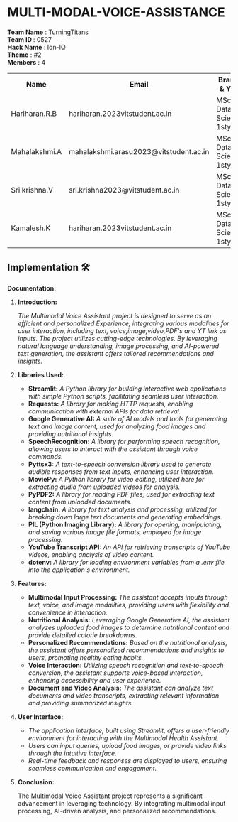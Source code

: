 # MULTI-MODAL-VOICE-ASSISTANCE

<b>Team Name</b> : TurningTitans<br>
<b>Team ID </b>  : 0527<br>
<b>Hack Name</b> : Ion-IQ<br>
<b>Theme</b>     : #2<br>
<b>Members</b>   : 4<br>
<table>
  <tr>
    <th>Name</th>
    <th>Email</th>
    <th>Branch & Year</th>
    <th>Phone</th>
  </tr>
   <tr>
    <td>Hariharan.R.B</td>
    <td>hariharan.2023vitstudent.ac.in</td>
    <td>MSc Data Science, 1styear</td>
    <td>9159564077</td>
  <tr>
    <td>Mahalakshmi.A</td>
    <td>mahalakshmi.arasu2023@vitstudent.ac.in</td>
    <td>MSc Data Science, 1styear</td>
    <td>82484 80167</td>
  </tr>
     <tr>
    <td>Sri krishna.V</td>
    <td>sri.krishna2023@vitstudent.ac.in</td>
    <td>MSc Data Science, 1styear</td>
    <td>91766 25759</td>
  </tr>
  <tr>
    <td>Kamalesh.K</td>
    <td>hariharan.2023vitstudent.ac.in</td>
    <td>MSc Data Science, 1styear</td>
    <td>80153 29920</td>
  </tr>
</table>


## Implementation 🛠️


**Documentation:**

1. **Introduction:**

   *The Multimodal Voice Assistant project is designed to serve as an efficient and personalized Experience, integrating various modalities for user interaction, including text, voice,image,video,PDF's and YT link as inputs. The project utilizes cutting-edge technologies. By leveraging natural language understanding, image processing, and AI-powered text generation, the assistant offers tailored recommendations and insights.*

2. **Libraries Used:**
   
   - **Streamlit:** *A Python library for building interactive web applications with simple Python scripts, facilitating seamless user interaction.*
   - **Requests:** *A library for making HTTP requests, enabling communication with external APIs for data retrieval.*
   - **Google Generative AI:** *A suite of AI models and tools for generating text and image content, used for analyzing food images and providing nutritional insights.*
   - **SpeechRecognition:** *A library for performing speech recognition, allowing users to interact with the assistant through voice commands.*
   - **Pyttsx3:** *A text-to-speech conversion library used to generate audible responses from text inputs, enhancing user interaction.*
   - **MoviePy:** *A Python library for video editing, utilized here for extracting audio from uploaded videos for analysis.*
   - **PyPDF2:** *A library for reading PDF files, used for extracting text content from uploaded documents.*
   - **langchain:** *A library for text analysis and processing, utilized for breaking down large text documents and generating embeddings.*
   - **PIL (Python Imaging Library):** *A library for opening, manipulating, and saving various image file formats, employed for image processing.*
   - **YouTube Transcript API:** *An API for retrieving transcripts of YouTube videos, enabling analysis of video content.*
   - **dotenv:** *A library for loading environment variables from a .env file into the application's environment.*
   
3. **Features:**

   - **Multimodal Input Processing:** *The assistant accepts inputs through text, voice, and image modalities, providing users with flexibility and convenience in interaction.*
   - **Nutritional Analysis:** *Leveraging Google Generative AI, the assistant analyzes uploaded food images to determine nutritional content and provide detailed calorie breakdowns.*
   - **Personalized Recommendations:** *Based on the nutritional analysis, the assistant offers personalized recommendations and insights to users, promoting healthy eating habits.*
   - **Voice Interaction:** *Utilizing speech recognition and text-to-speech conversion, the assistant supports voice-based interaction, enhancing accessibility and user experience.*
   - **Document and Video Analysis:** *The assistant can analyze text documents and video transcripts, extracting relevant information and providing summarized insights.*
   
4. **User Interface:**

   - *The application interface, built using Streamlit, offers a user-friendly environment for interacting with the Multimodal Health Assistant.*
   - *Users can input queries, upload food images, or provide video links through the intuitive interface.*
   - *Real-time feedback and responses are displayed to users, ensuring seamless communication and engagement.*
   
5. **Conclusion:**

   The Multimodal Voice Assistant project represents a significant advancement in leveraging technology. By integrating multimodal input processing, AI-driven analysis, and personalized recommendations.
